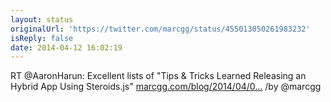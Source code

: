 ```yaml
---
layout: status
originalUrl: 'https://twitter.com/marcgg/status/455013050261983232'
isReply: false
date: 2014-04-12 16:02:19
---
```


RT @AaronHarun: Excellent lists of "Tips &amp; Tricks Learned Releasing an Hybrid App Using Steroids.js" [marcgg.com/blog/2014/04/0…](http://marcgg.com/blog/2014/04/09/phonegap-steroids-hybrid-native-app-tips/) /by @marcgg
